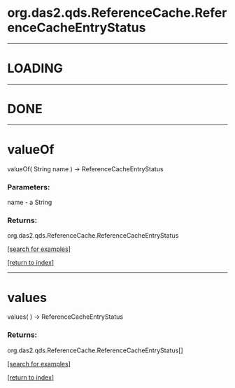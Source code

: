 # org.das2.qds.ReferenceCache.ReferenceCacheEntryStatus



***
<a name="LOADING"></a>
# LOADING



***
<a name="DONE"></a>
# DONE



***
<a name="valueOf"></a>
# valueOf
valueOf( String name ) &rarr; ReferenceCacheEntryStatus



### Parameters:
name - a String

### Returns:
org.das2.qds.ReferenceCache.ReferenceCacheEntryStatus


<a href="https://github.com/autoplot/dev/search?q=valueOf&unscoped_q=valueOf">[search for examples]</a>

<a href="https://github.com/autoplot/documentation/blob/master/javadoc/index-all.md">[return to index]</a>

***
<a name="values"></a>
# values
values(  ) &rarr; ReferenceCacheEntryStatus



### Returns:
org.das2.qds.ReferenceCache.ReferenceCacheEntryStatus[]


<a href="https://github.com/autoplot/dev/search?q=values&unscoped_q=values">[search for examples]</a>

<a href="https://github.com/autoplot/documentation/blob/master/javadoc/index-all.md">[return to index]</a>

